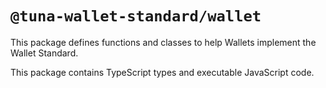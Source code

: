 # `@tuna-wallet-standard/wallet`

This package defines functions and classes to help Wallets implement the Wallet Standard.

This package contains TypeScript types and executable JavaScript code.
